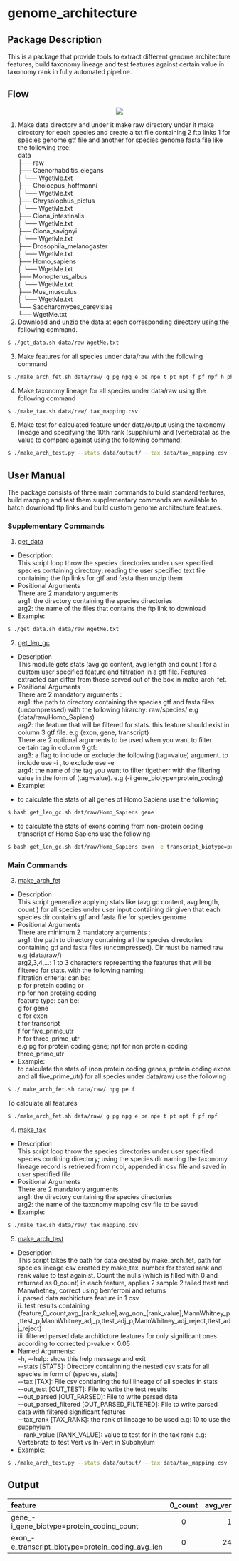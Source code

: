 # genome_architecture

## Package Description
This is a package that provide tools to extract different genome architecture features, build taxonomy lineage and test features against certain value in taxonomy rank in fully automated pipeline.
## Flow
<p align="center" >
<img src="https://user-images.githubusercontent.com/32236950/108595323-f568d700-7387-11eb-93d0-c474a7045b76.png" />
</p>

1.	Make data directory and under it make raw directory under it make directory for each species and create a txt file containing 2 ftp links 1 for species genome gtf file and another for species genome fasta file like the following tree: <br>
data <br>
├── raw <br>
   ├── Caenorhabditis_elegans <br>
   │   └── WgetMe.txt <br>
   ├── Choloepus_hoffmanni <br>
   │   └── WgetMe.txt <br>
   ├── Chrysolophus_pictus <br>
   │   └── WgetMe.txt <br>
   ├── Ciona_intestinalis <br>
   │   └── WgetMe.txt <br>
   ├── Ciona_savignyi <br>
   │   └── WgetMe.txt <br>
   ├── Drosophila_melanogaster <br>
   │   └── WgetMe.txt <br>
   ├── Homo_sapiens <br>
   │   └── WgetMe.txt <br>
   ├── Monopterus_albus <br>
   │   └── WgetMe.txt <br>
   ├── Mus_musculus <br>
   │   └── WgetMe.txt <br>
   └── Saccharomyces_cerevisiae <br>
       └── WgetMe.txt <br>
2.	Download and unzip the data at each corresponding directory using the following command.
```sh
$ ./get_data.sh data/raw WgetMe.txt
```
3.	Make features for all species under data/raw with the following command
```sh
$ ./make_arch_fet.sh data/raw/ g pg npg e pe npe t pt npt f pf npf h ph nph
```
4.	Make taxonomy lineage for all species under data/raw using the following command
```sh
$ ./make_tax.sh data/raw/ tax_mapping.csv
```
5.	Make test for calculated feature under data/output using the taxonomy lineage and specifying the 10th rank (supphilum) and (vertebrata) as the value to compare against using the following command:
```sh
$ ./make_arch_test.py --stats data/output/ --tax data/tax_mapping.csv --tax_rank 10 --rank_value vertebrata
```
## User Manual
The package consists of three main commands to build standard features, build mapping and test them supplementary commands are available to batch download ftp links and build custom genome architecture features.
### Supplementary Commands
1.	[get_data](https://github.com/ahmedtariq/genome_architecture/blob/master/get_data.sh)
*	Description: <br>
This script loop throw the species directories under user specified species containing directory; reading the user specified text file containing the ftp links for gtf and fasta then unzip them
*	Positional Arguments <br>
There are 2 mandatory arguments <br>
arg1: the directory containing the species directories <br>
arg2: the name of the files that contains the ftp link to download <br>
*	Example: <br>
```sh
$ ./get_data.sh data/raw WgetMe.txt
```
2.	[get_len_gc](https://github.com/ahmedtariq/genome_architecture/blob/master/get_len_gc.sh)
*	Description <br>
This module gets stats (avg gc content, avg length and count ) for a custom user specified feature and filtration in a gtf file. Features extracted can differ from those served out of the box in make_arch_fet.
*	Positional Arguments <br>
There are 2 mandatory arguments : <br>
arg1: the path to directory containing the species gtf and fasta files (uncompressed) with the following hirarchy: raw/species/ e.g (data/raw/Homo_Sapiens) <br>
arg2: the feature that will be filtered for stats. this feature should exist in column 3 gtf file. e.g (exon, gene, transcript) <br>
There are 2 optional arguments to be used when you want to filter certain tag in column 9 gtf: <br>
arg3: a flag to include or exclude the following (tag=value) argument. to include use -i , to exclude use -e <br>
arg4: the name of the tag you want to filter tigetherr with the filtering value in the form of (tag=value). e.g (-i gene_biotype=protein_coding) <br>
*	Example: <br>
 + to calculate the stats of all genes of Homo Sapiens use the following
```sh
$ bash get_len_gc.sh dat/raw/Homo_Sapiens gene
```
 + to calculate the stats of exons coming from non-protein coding transcript of Homo Sapiens use the following
```sh
$ bash get_len_gc.sh dat/raw/Homo_Sapiens exon -e transcript_biotype=proteing_coding
```
### Main Commands
3.	[make_arch_fet](https://github.com/ahmedtariq/genome_architecture/blob/master/make_arch_fet.sh) <br>
*	Description <br>
This script generalize applying stats like (avg gc content, avg length, count ) for all species under user input containing dir given that each species dir contains gtf and fasta file for species genome
*	Positional Arguments <br>
There are minimum 2 mandatory arguments : <br>
arg1: the path to directory containing all the species directories containing gtf and fasta files (uncompressed). Dir must be named raw e.g (data/raw/) <br>
arg2,3,4,...: 1 to 3 characters representing the features that will be filtered for stats. with the following naming: <br>
      filtration criteria: can be: <br>
                              p for pretein coding or <br>
                              np for non proteing coding <br>
      feature type: can be: <br>
                           g for gene <br>
                           e for exon <br>
                           t for transcript <br>
                           f for five_prime_utr <br>
                           h for three_prime_utr <br>
     e.g pg for protein coding gene; npt for non protein coding three_prime_utr <br>
*	Example: <br>
to calculate the stats of (non protein coding genes, protein coding exons and all five_prime_utr) for all species under data/raw/ use the following
```sh
$ ./ make_arch_fet.sh data/raw/ npg pe f
```
To calculate all features
```sh
$ ./make_arch_fet.sh data/raw/ g pg npg e pe npe t pt npt f pf npf
```
4.	[make_tax](https://github.com/ahmedtariq/genome_architecture/blob/master/make_tax.sh)
*	Description <br>
This script loop throw the species directories under user specified species contining directory; using the species dir naming the taxonomy lineage record is retrieved from ncbi, appended in csv file and saved in user specified file
*	Positional Arguments <br>
There are 2 mandatory arguments <br>
arg1: the directory containing the species directories <br>
arg2: the name of the taxonomy mapping csv file to be saved <br>
*	Example: <br>
```sh
$ ./make_tax.sh data/raw/ tax_mapping.csv
```
5.	[make_arch_test](https://github.com/ahmedtariq/genome_architecture/blob/master/make_arch_test.py)
*	Description <br>
This script takes the path for data created by make_arch_fet, path for species lineage csv created by make_tax, number for tested rank and rank value to test againist. 
Count the nulls (which is filled with 0 and returned as 0_count) in each feature, applies 2 sample 2 tailed ttest and Manwhetney, correct using benferroni and returns <br>
i.	parsed data architicture feature in 1 csv <br>
ii.	test results containing (feature,0_count,avg_[rank_value],avg_non_[rank_value],MannWhitney_p,ttest_p,MannWhitney_adj_p,ttest_adj_p,MannWhitney_adj_reject,ttest_adj_reject) <br>
iii.	filtered parsed data architicture features for only significant ones according to corrected p-value < 0.05 <br>
*	Named Arguments: <br>
-h, --help: show this help message and exit <br>
--stats [STATS]: Directory containning the nested csv stats for all species in form of (species, stats) <br>
--tax [TAX]: File csv contianing the full lineage of all species in stats <br>
--out_test [OUT_TEST]: File to write the test results <br>
--out_parsed [OUT_PARSED]: File to write parsed data <br>
--out_parsed_filtered [OUT_PARSED_FILTERED]: File to write parsed data with filtered significant features <br>
--tax_rank [TAX_RANK]: the rank of lineage to be used e.g: 10 to use the supphylum <br>
--rank_value [RANK_VALUE]: value to test for in the tax rank e.g: Vertebrata to test Vert vs In-Vert in Subphylum <br>
*	Example: <br>
```sh
$ ./make_arch_test.py --stats data/output/ --tax data/tax_mapping.csv --tax_rank 10 --rank_value vertebrata
```
## Output
| feature      | 0_count | avg_vertebrata     | avg_non_vertebrata     | MannWhitney_p     | ttest_p     | MannWhitney_adj_p     | ttest_adj_p     | MannWhitney_adj_reject     | ttest_adj_reject     |
| :---        |    :----:   |          ---: |          ---: |          ---: |          ---: |          ---: |          ---: |          ---: |          ---: |
| gene_-i_gene_biotype=protein_coding_count | 0 | 17616.4 | 12821.4 | 0.000145036 | 4.61E-08 | 0.005221295 | 1.66E-06 | TRUE | TRUE |
| exon_-e_transcript_biotype=protein_coding_avg_len | 0 | 247.5974 | 382.6778 | 0.000145036 | 3.91E-05 | 0.005221295 | 0.001405841 | TRUE | TRUE |
